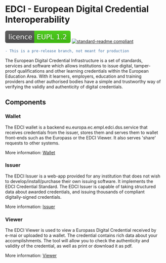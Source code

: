 # EDCI - European Digital Credential Interoperability
[![license: EUPL](licence-EUPL%201.2-brightgreen.svg)](https://github.com/teamdigitale/licenses/blob/master/EUPL-1.2)
[![standard-readme compliant](https://img.shields.io/badge/readme%20style-standard-brightgreen.svg)](https://github.com/RichardLitt/standard-readme)

```diff
- This is a pre-release branch, not meant for production
```

The European Digital Credential Infrastructure is a set of standards, services and software which allows institutions to issue digital, tamper-proof qualifications and other learning credentials within the European Education Area. With it learners, employers, education and training providers and other authorised bodies have a simple and trustworthy way of verifying the validly and authenticity of digital credentials.

## Components

### Wallet

The EDCI wallet is a backend eu.europa.ec.empl.edci.dss.service that receives credentials from the issuer, stores them and serves them to wallet front-ends such as the Europass or the EDCI Viewer. It also serves 'share' requests to other systems.

More information: [Wallet](edci-wallet/README.md)

### Issuer

The EDCI Issuer is a web-app provided for any institution that does not wish to develop/install/purchase their own issuing software. It implements the EDCI Credential Standard. The EDCI Issuer is  capable of taking structured data about awarded credentials, and issuing thousands of compliant digitally-signed credentials.

More information: [Issuer](edci-issuer/README.md)

### Viewer

The EDCI Viewer is used to view a Europass Digital Credential received by e-mai or uploaded to a wallet. The credential contains rich data about your accomplishments. The tool will allow you to check the authenticity and validity of the credential, as well as print or download it as pdf.

More information: [Viewer](edci-viewer/README.md)
